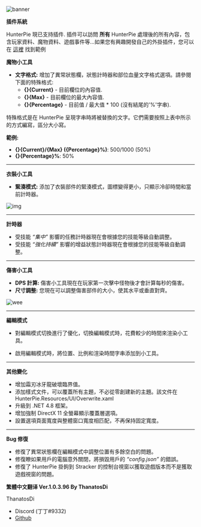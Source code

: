 ﻿![banner](https://cdn.discordapp.com/attachments/402557384209203200/743894519329587251/update-10396.png)

**插件系統**

HunterPie 現已支持插件. 插件可以訪問 **所有** HunterPie 處理後的所有內容，包含玩家資料、魔物資料、遊戲事件等...如果您有興趣開發自己的外掛插件，您可以在 [這裡](https://github.com/Haato3o/HunterPie.Plugins/blob/master/TwitchIntegration/main.cs) 找到範例

**魔物小工具**


- **文字格式:** 增加了異常狀態欄，狀態計時器和部位血量文字格式選項。請參閱下面的特殊格式:
    - **{}{Current}** - 目前欄位的內容值.
    - **{}{Max}** - 目前欄位的最大內容值.
    - **{}{Percentage}** - 目前值 / 最大值 * 100 (沒有結尾的'%'字串).

特殊格式是在 HunterPie 呈現字串時將被替換的文字。它們需要按照上表中所示的方式編寫，區分大小寫。

**範例:**
- **{}{Current}/{Max} ({Percentage}%)**: 500/1000 (50%)
- **{}{Percentage}%**: 50%

---

**衣裝小工具**

- **緊湊模式:** 添加了衣裝部件的緊湊模式，圖標變得更小，只顯示冷卻時間和當前計時器。

![img](https://cdn.discordapp.com/attachments/402557384209203200/742950877828087808/design_mantle_compact.png)

---

**計時器**

- 受技能 *“集中”* 影響的任務計時器現在會根據您的技能等級自動調整。
- 受技能 *“強化持續”* 影響的增益狀態計時器現在會根據您的技能等級自動調整。

---

**傷害小工具**

- **DPS 計算:** 傷害小工具現在在玩家第一次擊中怪物後才會計算每秒的傷害。
- **尺寸調整:** 您現在可以調整傷害部件的大小，使其水平或垂直對齊。

![wee](https://cdn.discordapp.com/attachments/402557384209203200/743905320107245649/unknown.png)

---

**編輯模式**

- 對編輯模式切換進行了優化，切換編輯模式時，花費較少的時間來渲染小工具。

- 啟用編輯模式時，將位置、比例和渲染時間字串添加到小工具。

---

**其他變化**

- 增加霜刃冰牙龍破壞臨界值。
- 添加樣式文件，可以覆蓋所有主題，不必從零創建新的主題。該文件在HunterPie.Resources/UI/Overwrite.xaml
- 升級到 .NET 4.8 框架。
- 增加強制 DirectX 11 全螢幕顯示覆蓋層選項。
- 設置選項頁面寬度與整體窗口寬度相匹配，不再保持固定寬度。

---

**Bug 修復**

- 修復了異常狀態欄在編輯模式中調整位置有多餘空白的問題。
- 修復瞭如果用戶的電腦意外關閉，將損毀用戶的 *“config.json”* 的錯誤。
- 修復了 HunterPie 掛鉤到 Stracker 的控制台視窗以獲取遊戲版本而不是獲取遊戲視窗的問題。

**繁體中文翻译 Ver.1.0.3.96 By ThanatosDi**

ThanatosDi
- Discord (丁丁#9332)
- [Github](https://github.com/ThanatosDi)